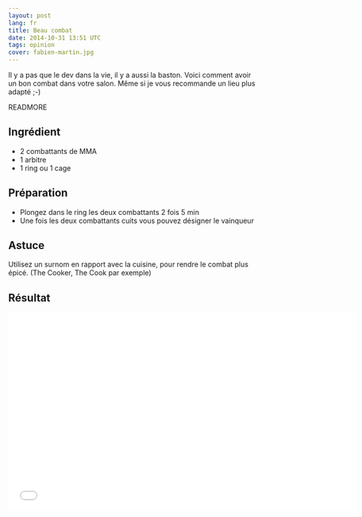 ```yaml
---
layout: post
lang: fr
title: Beau combat
date: 2014-10-31 13:51 UTC
tags: opinion
cover: fabien-martin.jpg
---
```


Il y a pas que le dev dans la vie, il y a aussi la baston. 
Voici comment avoir un bon combat dans votre salon.
Même si je vous recommande un lieu plus adapté ;-)

READMORE

## Ingrédient

* 2 combattants de MMA
* 1 arbitre
* 1 ring ou 1 cage

## Préparation

* Plongez dans le ring les deux combattants 2 fois 5 min
* Une fois les deux combattants cuits vous pouvez désigner le vainqueur

## Astuce

Utilisez un surnom en rapport avec la cuisine, pour rendre le combat plus épicé. (The Cooker, The Cook par exemple)

## Résultat

<iframe width="700" height="400" src="//www.youtube.com/embed/juKRrCvrcpM" frameborder="0" allowfullscreen></iframe>